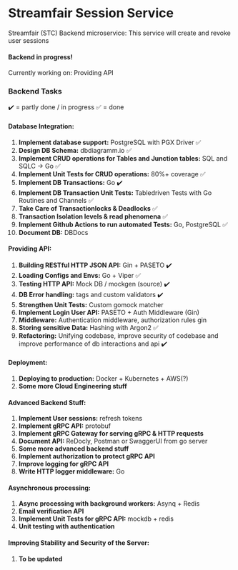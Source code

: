 # Streamfair Session Service

Streamfair (STC) Backend microservice: This service will create and revoke user sessions

#### Backend in progress! 
Currently working on: Providing API

### Backend Tasks

✔️ = partly done / in progress
✅ = done

#### Database Integration:
1. **Implement database support:** PostgreSQL with PGX Driver ✅
2. **Design DB Schema:** dbdiagramm.io ✅
3. **Implement CRUD operations for Tables and Junction tables:** SQL and SQLC -> Go ✅
4. **Implement Unit Tests for CRUD operations:** 80%+ coverage ✅
5. **Implement DB Transactions:** Go ✔️
6. **Implement DB Transaction Unit Tests:** Tabledriven Tests with Go Routines and Channels ✅
7. **Take Care of Transactionlocks & Deadlocks** ✅
8. **Transaction Isolation levels & read phenomena** ✅
9. **Implement Github Actions to run automated Tests:** Go, PostgreSQL ✅
10. **Document DB:** DBDocs


#### Providing API:
1. **Building RESTful HTTP JSON API:** Gin + PASETO ✔️
2. **Loading Configs and Envs:** Go + Viper ✅
3. **Testing HTTP API:** Mock DB / mockgen (source) ✔️
4. **DB Error handling:** tags and custom validators ✔️
5. **Strengthen Unit Tests:** Custom gomock matcher
8. **Implement Login User API:** PASETO + Auth Middleware (Gin)
6. **Middleware:** Authentication middleware, authorization rules gin
7. **Storing sensitive Data:** Hashing with Argon2 ✅
8. **Refactoring:** Unifying codebase, improve security of codebase and
   improve performance of db interactions and api ✔️

#### Deployment:
1. **Deploying to production:** Docker + Kubernetes + AWS(?)
2. **Some more Cloud Engineering stuff**


#### Advanced Backend Stuff:
1. **Implement User sessions:** refresh tokens
2. **Implement gRPC API:** protobuf
3. **Implement gRPC Gateway for serving gRPC & HTTP requests**
4. **Document API:** ReDocly, Postman or SwaggerUI from go server
5. **Some more advanced backend stuff**
6. **Implement authorization to protect gRPC API**
7. **Improve logging for gRPC API**
8. **Write HTTP logger middleware:** Go


#### Asynchronous processing:
1. **Async processing with background workers:** Asynq + Redis
2. **Email verification API**
3. **Implement Unit Tests for gRPC API:** mockdb + redis
4. **Unit testing with authentication**


#### Improving Stability and Security of the Server:
1. **To be updated**
